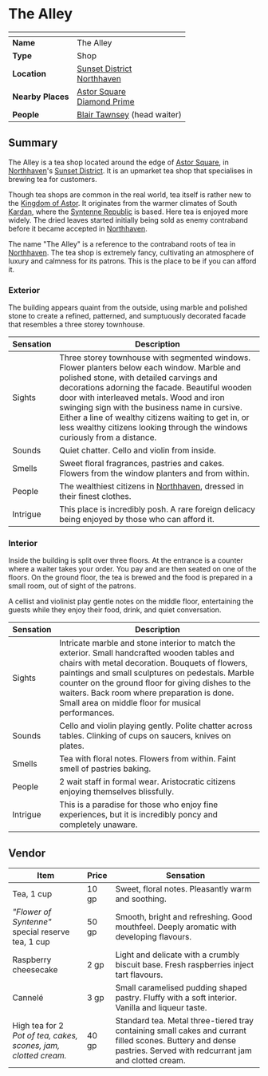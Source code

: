 # The Alley

| []() | |
| --- | --- |
| **Name** | The Alley |
| **Type** | Shop |
| **Location** | [Sunset District](../../districts/sunset-district.md)<br>[Northhaven](../../cities/northhaven.md) |
| **Nearby Places** | [Astor Square](../../structures/astor-square.md)<br>[Diamond Prime](../temples/diamond-prime.md) |
| **People** | [Blair Tawnsey](../../../characters/blair-tawnsey.md) (head waiter) |

## Summary

The Alley is a tea shop located around the edge of [Astor Square](../../structures/astor-square.md), in [Northhaven](../../cities/northhaven.md)'s [Sunset District](../../districts/sunset-district.md). It is an upmarket tea shop that specialises in brewing tea for customers.

Though tea shops are common in the real world, tea itself is rather new to the [Kingdom of Astor](../../../civilisations/kingdom-of-astor/kingdom-of-astor.md). It originates from the warmer climates of South [Kardan](../../continents/kardan.md), where the [Syntenne Republic](../../../civilisations/syntenne-republic/syntenne-republic.md) is based. Here tea is enjoyed more widely. The dried leaves started initially being sold as enemy contraband before it became accepted in [Northhaven](../../cities/northhaven.md).

The name "The Alley" is a reference to the contraband roots of tea in [Northhaven](../../cities/northhaven.md). The tea shop is extremely fancy, cultivating an atmosphere of luxury and calmness for its patrons. This is the place to be if you can afford it.

### Exterior

The building appears quaint from the outside, using marble and polished stone to create a refined, patterned, and sumptuously decorated facade that resembles a three storey townhouse.

| Sensation | Description |
| ---- | --- |
| Sights | Three storey townhouse with segmented windows. Flower planters below each window. Marble and polished stone, with detailed carvings and decorations adorning the facade. Beautiful wooden door with interleaved metals. Wood and iron swinging sign with the business name in cursive. Either a line of wealthy citizens waiting to get in, or less wealthy citizens looking through the windows curiously from a distance. |
| Sounds | Quiet chatter. Cello and violin from inside. |
| Smells | Sweet floral fragrances, pastries and cakes. Flowers from the window planters and from within. |
| People | The wealthiest citizens in [Northhaven](../../cities/northhaven.md), dressed in their finest clothes. |
| Intrigue | This place is incredibly posh. A rare foreign delicacy being enjoyed by those who can afford it. |

### Interior

Inside the building is split over three floors. At the entrance is a counter where a waiter takes your order. You pay and are then seated on one of the floors. On the ground floor, the tea is brewed and the food is prepared in a small room, out of sight of the patrons.

A cellist and violinist play gentle notes on the middle floor, entertaining the guests while they enjoy their food, drink, and quiet conversation.

| Sensation | Description |
| ---- | --- |
| Sights | Intricate marble and stone interior to match the exterior. Small handcrafted wooden tables and chairs with metal decoration. Bouquets of flowers, paintings and small sculptures on pedestals. Marble counter on the ground floor for giving dishes to the waiters. Back room where preparation is done. Small area on middle floor for musical performances. |
| Sounds | Cello and violin playing gently. Polite chatter across tables. Clinking of cups on saucers, knives on plates. |
| Smells | Tea with floral notes. Flowers from within. Faint smell of pastries baking. |
| People | 2 wait staff in formal wear. Aristocratic citizens enjoying themselves blissfully. |
| Intrigue | This is a paradise for those who enjoy fine experiences, but it is incredibly poncy and completely unaware. |

## Vendor

| Item | Price | Sensation |
|---|---|---|
| Tea, 1 cup | 10 gp | Sweet, floral notes. Pleasantly warm and soothing. |
| *"Flower of Syntenne"*<br>special reserve tea, 1 cup | 50 gp | Smooth, bright and refreshing. Good mouthfeel. Deeply aromatic with developing flavours. |
| Raspberry cheesecake | 2 gp | Light and delicate with a crumbly biscuit base. Fresh raspberries inject tart flavours. |
| Cannelé | 3 gp | Small caramelised pudding shaped pastry. Fluffy with a soft interior. Vanilla and liqueur taste. |
| High tea for 2<br>*Pot of tea, cakes, scones, jam, clotted cream.* | 40 gp | Standard tea. Metal three-tiered tray containing small cakes and currant filled scones. Buttery and dense pastries. Served with redcurrant jam and clotted cream. |
